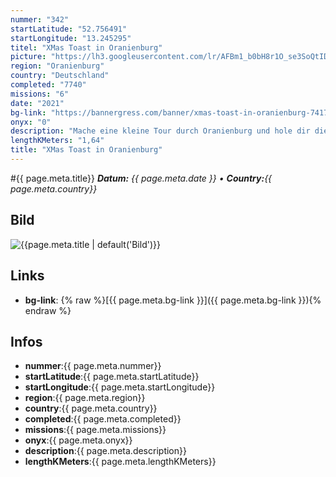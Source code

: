 ```yaml
---
nummer: "342"
startLatitude: "52.756491"
startLongitude: "13.245295"
titel: "XMas Toast in Oranienburg"
picture: "https://lh3.googleusercontent.com/lr/AFBm1_b0bH8r1O_se3SoQtID39M95LQsafnfxx-TjNomQkgxWr0ukXglxyd0gq0QrZ-gxiomTZnxd3rxSZMI6QRhOcU3ovaQsCGmyi4kE0L6E1_CoFLVauDRF4CwRri7nBrxVVd7czsn06zbPW0L0NIrLw8bUZYLLeDR8G52UkGjVPIsRT-bkcrqhCUJPDFwGcCxpquBjuQs5_a-Xc4zdDCT1DVIC4BGSouob0E3CsX7lBM5OGoM5hQRMEZFjTqUquqStixWnLOoBYhbeOo7mSARM9SBwU6fzacIYFO8ogQRw5JNT-dJKmWh5y2qE6Fgatlzk55Ti2HZdIlMFlJ973YzlY8YSal_e5ohTzMsl_tMAMUo5-GNLqONI0zubHlLx3k4XCGIQArWDAn4Z8HVS7vXpEy4pmqqjIyCcGFI9zfUSA05YbvTTgtM05APDwr5ZdYTdI4qK1zl-6OhK9dFQTO7So7s_NpYNRbDzRf-jxYwQF0LxKEUsmMOuR_PsRgUginkZjxWIm4kt-Thvj-JuyQuApfmHCYlGvqGkfwVdFVDtjO1gxX9UrXWVCE-JscnpXGty3xdjQbqikC0nkl8S8eHrgRV4qOQJSaJwvIaTvBowFdB6_WR_VtRgIqTWoy8FVpOCwM6IQ99NOUXXVy5gKx3p6Oimczj2A8x0apOG41zqSjc50yQnxvbskSfD4SXeYzShKETL7evMs0SKH9Pytcv2apXD-xByQ2oROAcBKdnkE7mioUkJz2FXlmSwktdUYjGgwmPBj_3QLmJnMSme4M-_pzl4Y9tLKO3MCzvarIPuks1Z5X-dfxtzgd-buZAJ5yf_L3Fs3rVwVrFrkRwQSUSqpQ19chDJOs"
region: "Oranienburg"
country: "Deutschland"
completed: "7740"
missions: "6"
date: "2021"
bg-link: "https://bannergress.com/banner/xmas-toast-in-oranienburg-7417"
onyx: "0"
description: "Mache eine kleine Tour durch Oranienburg und hole dir die XMas Toast ins Profil\n\nGeht am 24.11.2021 offline"
lengthKMeters: "1,64"
title: "XMas Toast in Oranienburg"
---
```


#{{ page.meta.title}}
_**Datum:** {{ page.meta.date }} • **Country:**{{ page.meta.country}}_

## Bild
![{{page.meta.title | default('Bild')}}]({{page.meta.picture}})

## Links
- **bg-link**: {% raw %}[{{ page.meta.bg-link }}]({{ page.meta.bg-link }}){% endraw %}

## Infos
- **nummer**:{{ page.meta.nummer}}
- **startLatitude**:{{ page.meta.startLatitude}}
- **startLongitude**:{{ page.meta.startLongitude}}
- **region**:{{ page.meta.region}}
- **country**:{{ page.meta.country}}
- **completed**:{{ page.meta.completed}}
- **missions**:{{ page.meta.missions}}
- **onyx**:{{ page.meta.onyx}}
- **description**:{{ page.meta.description}}
- **lengthKMeters**:{{ page.meta.lengthKMeters}}

